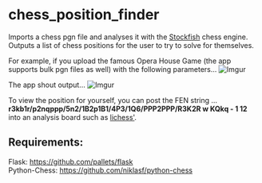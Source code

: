 # chess_position_finder

Imports a chess pgn file and analyses it with the [Stockfish](https://stockfishchess.org/) chess engine. Outputs a list of chess positions for the user to try to solve for themselves. 

For example, if you upload the famous Opera House Game (the app supports bulk pgn files as well) with the following parameters...
![Imgur](https://i.imgur.com/3e6dNGl.png)




The app shout output...
![Imgur](https://i.imgur.com/Zd10K9V.png)

To view the position for yourself, you can post the FEN string ... <br><b>r3kb1r/p2nqppp/5n2/1B2p1B1/4P3/1Q6/PPP2PPP/R3K2R w KQkq - 1 12</b><br>into an analysis board such as [lichess'](lichess.org/analysis).

## Requirements:
Flask: https://github.com/pallets/flask <br>
Python-Chess: https://github.com/niklasf/python-chess

